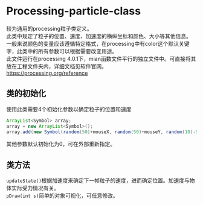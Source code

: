 # Processing-particle-class
较为通用的processing粒子类定义。<br>
此类中规定了粒子的位置、速度、加速度的横纵坐标和颜色、大小等其他信息。<br>
一般来说颜色的变量应该遵循特定格式，在processing中有color这个默认关键字，此类中的所有参数可以根据需要改变用途。<br>
此文件运行在processing 4.0.1下，mian函数文件平行的独立文件中。可直接将其放在工程文件夹内，详细文档见软件官网。<br>
https://processing.org/reference

类的初始化
---
使用此类需要4个初始化参数以确定粒子的位置和速度<br>
```Java
ArrayList<Symbol> array;
array = new ArrayList<Symbol>();
array.add(new Symbol(random(50)+mouseX, random(50)+mouseY, random(10)-5, random(10)-5));
```
其他参数默认初始化为0，可在外部重新指定。

类方法
---
`updateState()`根据加速度来确定下一帧粒子的速度，进而确定位置。加速度与物体实际受力情况有关。<br>
`pDraw(int s)`简单的对象可视化，可任意修改。
